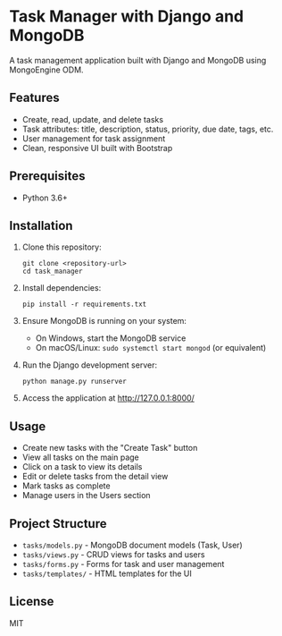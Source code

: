 # Task Manager with Django and MongoDB

A task management application built with Django and MongoDB using MongoEngine ODM.

## Features

- Create, read, update, and delete tasks
- Task attributes: title, description, status, priority, due date, tags, etc.
- User management for task assignment
- Clean, responsive UI built with Bootstrap

## Prerequisites

- Python 3.6+


## Installation

1. Clone this repository:
   ```
   git clone <repository-url>
   cd task_manager
   ```

2. Install dependencies:
   ```
   pip install -r requirements.txt
   ```

3. Ensure MongoDB is running on your system:
   - On Windows, start the MongoDB service
   - On macOS/Linux: `sudo systemctl start mongod` (or equivalent)

4. Run the Django development server:
   ```
   python manage.py runserver
   ```

5. Access the application at http://127.0.0.1:8000/

## Usage

- Create new tasks with the "Create Task" button
- View all tasks on the main page
- Click on a task to view its details
- Edit or delete tasks from the detail view
- Mark tasks as complete
- Manage users in the Users section

## Project Structure

- `tasks/models.py` - MongoDB document models (Task, User)
- `tasks/views.py` - CRUD views for tasks and users
- `tasks/forms.py` - Forms for task and user management
- `tasks/templates/` - HTML templates for the UI

## License

MIT